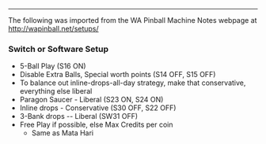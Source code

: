 ***
The following was imported from the WA Pinball Machine Notes webpage at http://wapinball.net/setups/
### Switch or Software Setup
-   5-Ball Play (S16 ON)
-   Disable Extra Balls, Special worth points (S14 OFF, S15 OFF)
-   To balance out inline-drops-all-day strategy, make that conservative, everything else liberal
-   Paragon Saucer - Liberal (S23 ON, S24 ON)
-   Inline drops - Conservative (S30 OFF, S22 OFF)
-   3-Bank drops -- Liberal (SW31 OFF)
-   Free Play if possible, else Max Credits per coin
    -   Same as Mata Hari